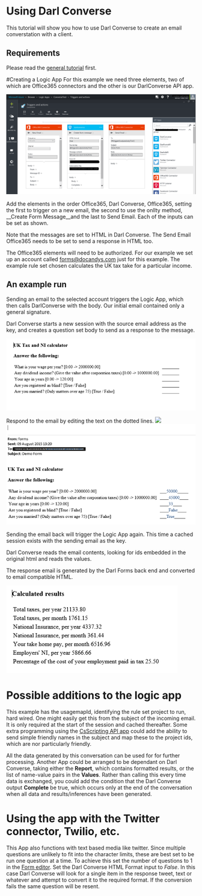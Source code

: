 ﻿Using Darl Converse
================
This tutorial will show you how to use Darl Converse to create an email converstation with a client.

## Requirements
Please read the [general tutorial](tutorial) first.

#Creating a Logic App
For this example we need three elements, two of which are Office365 connectors and the other is our DarlConverse API app.

![Darl editor](Images/ConverseTutorial1.png)

Add the elements in the order Office365, Darl Converse, Office365, setting the first to trigger on a new email, the second to use the onllty method, __Create Form Message__and the last to Send Email.
Each of the inputs can be set as shown.

Note that the messages are set to HTML in Darl Converse. The Send Email Office365 needs to be set to send a response in HTML too.

The Office365 elements will need to be authorized. For our example we set up an account called forms@docandys.com just for this example. 
The example rule set chosen calculates the UK tax take for a particular income. 

## An example run

Sending an email to the selected account triggers the Logic App, which then calls DarlConverse with the body.
Our initial email contained only a general signature.

Darl Converse starts a new session with the source email address as the key, and creates a question set body to send as a response to the message. 

![Darl editor](Images/ConverseTutorial2.png)

Respond to the email by editing the text on the dotted lines.
<img src="file:///C:\Users\Andrew\Source\Workspaces\Darl API Apps\DarlInfAPI\DarlInfSupport\App_Data\Markdown\Images\ConverseTutorial1.png" />
![Darl editor](Images/ConverseTutorial3.png)

Sending the email back will trigger the Logic App again. This time a cached session exists with the sending email as the key.

Darl Converse reads the email contents, looking for ids embedded in the original html and reads the values.

The response email is generated by the Darl Forms back end and converted to email compatible HTML.

![Darl editor](Images/ConverseTutorial4.png)

# Possible additions to the logic app

This example has the usagemapId, identifying the rule set project to run, hard wired. One might easily get this from the subject of the incoming email. It is only required at the start of the session and cached thereafter.
Some extra programming using the [CsScripting API app](https://github.com/logicappsio/CsScriptingAPI) could add the ability to send simple friendly names in the subject and map these to the project ids, which are nor particularly friendly.

All the data generated by this conversation can be used for for further processing. Another App could be arranged to be dependant on Darl Converse, taking either the __Report__, which contains formatted results, or the list of name-value pairs in the __Values__.
Rather than calling this every time data is exchanged, you could add the condition that the Darl Converse output __Complete__ be true, which occurs only at the end of the conversation when all data and results/inferences have been generated.

# Using the app with the Twitter connector, Twilio, etc.

This App also functions with text based media like twitter. Since multiple questions are unlikely to fit into the character limits, these are best set to be run one question at a time.
To achieve this set the number of questions to 1 in the [Form editor](formeditor).
Set the Darl Converse HTML Format input to _False_. In this case Darl Converse will look for a single item in the response tweet, text or whatever and attempt to convert it to the required format.
If the conversion fails the same question will be resent.